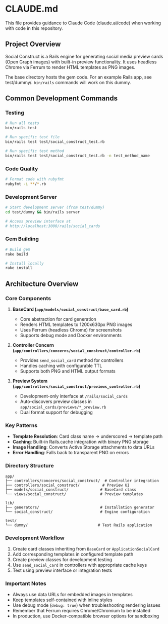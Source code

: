 # CLAUDE.md

This file provides guidance to Claude Code (claude.ai/code) when working with code in this repository.

## Project Overview

Social Construct is a Rails engine for generating social media preview cards (Open Graph images) with built-in preview functionality. It uses headless Chrome via Ferrum to render HTML templates as PNG images.

The base directory hosts the gem code. For an example Rails app, see test/dummy/.
`bin/rails` commands will work on this dummy.

## Common Development Commands

### Testing

```bash
# Run all tests
bin/rails test

# Run specific test file
bin/rails test test/social_construct_test.rb

# Run specific test method
bin/rails test test/social_construct_test.rb -n test_method_name
```

### Code Quality

```bash
# Format code with rubyfmt
rubyfmt -i **/*.rb
```

### Development Server

```bash
# Start development server (from test/dummy)
cd test/dummy && bin/rails server

# Access preview interface at
# http://localhost:3000/rails/social_cards
```

### Gem Building

```bash
# Build gem
rake build

# Install locally
rake install
```

## Architecture Overview

### Core Components

1. **BaseCard (`app/models/social_construct/base_card.rb`)**

   - Core abstraction for card generation
   - Renders HTML templates to 1200x630px PNG images
   - Uses Ferrum (headless Chrome) for screenshots
   - Supports debug mode and Docker environments

2. **Controller Concern (`app/controllers/concerns/social_construct/controller.rb`)**

   - Provides `send_social_card` method for controllers
   - Handles caching with configurable TTL
   - Supports both PNG and HTML output formats

3. **Preview System (`app/controllers/social_construct/previews_controller.rb`)**
   - Development-only interface at `/rails/social_cards`
   - Auto-discovers preview classes in `app/social_cards/previews/*_preview.rb`
   - Dual format support for debugging

### Key Patterns

- **Template Resolution**: Card class name → underscored → template path
- **Caching**: Built-in Rails.cache integration with binary PNG storage
- **Image Handling**: Converts Active Storage attachments to data URLs
- **Error Handling**: Falls back to transparent PNG on errors

### Directory Structure

```
app/
├── controllers/concerns/social_construct/  # Controller integration
├── controllers/social_construct/          # Preview UI
├── models/social_construct/              # BaseCard class
└── views/social_construct/               # Preview templates

lib/
├── generators/                           # Installation generator
└── social_construct/                     # Engine configuration

test/
└── dummy/                               # Test Rails application
```

### Development Workflow

1. Create card classes inheriting from `BaseCard` or `ApplicationSocialCard`
2. Add corresponding templates in configured template path
3. Create preview classes for development testing
4. Use `send_social_card` in controllers with appropriate cache keys
5. Test using preview interface or integration tests

### Important Notes

- Always use data URLs for embedded images in templates
- Keep templates self-contained with inline styles
- Use debug mode (`debug: true`) when troubleshooting rendering issues
- Remember that Ferrum requires Chrome/Chromium to be installed
- In production, use Docker-compatible browser options for sandboxing
